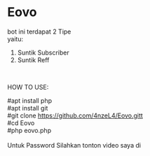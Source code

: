 # Eovo


bot ini terdapat 2 Tipe <br>
yaitu:<br>
1. Suntik Subscriber <br>
2. Suntik Reff<br>
<br>

HOW TO USE: <br>

#apt install  php<br>
#apt install git<br>
#git clone https://github.com/4nzeL4/Eovo.gitt<br>
#cd Eovo<br>
#php eovo.php
<br>
<br>
Untuk Password Silahkan tonton video saya di 


